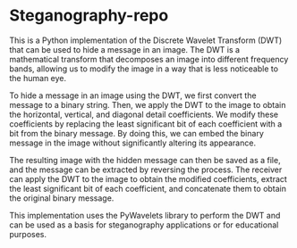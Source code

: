 # Steganography-repo
This is a Python implementation of the Discrete Wavelet Transform (DWT) that can be used to hide a message in an image. The DWT is a mathematical transform that decomposes an image into different frequency bands, allowing us to modify the image in a way that is less noticeable to the human eye. 

To hide a message in an image using the DWT, we first convert the message to a binary string. Then, we apply the DWT to the image to obtain the horizontal, vertical, and diagonal detail coefficients. We modify these coefficients by replacing the least significant bit of each coefficient with a bit from the binary message. By doing this, we can embed the binary message in the image without significantly altering its appearance.

The resulting image with the hidden message can then be saved as a file, and the message can be extracted by reversing the process. The receiver can apply the DWT to the image to obtain the modified coefficients, extract the least significant bit of each coefficient, and concatenate them to obtain the original binary message.

This implementation uses the PyWavelets library to perform the DWT and can be used as a basis for steganography applications or for educational purposes.
